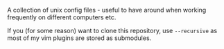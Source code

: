 A collection of unix config files - useful to have around when working frequently on different computers etc.

If you (for some reason) want to clone this repository, use ```--recursive``` as most of my vim plugins
are stored as submodules.
